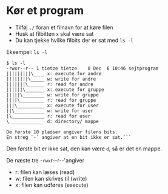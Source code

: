 # Kør et program
 - Tilføj `./` foran et filnavn for at køre filen
 - Husk at filbitten `x` skal være sat
 - Du kan tjekke hvilke filbits der er sat med `ls -l`
 
Eksempel: `ls -l`

	$ ls -l
	-rwxr--r-- 1 tietze tietze    0 Dec  6 10:46 sejtprogram
	|||||||||\____ x: execute for andre
	||||||||\_____ w: write for andre
	|||||||\______ r: read for andre
	||||||\_______ x: execute for gruppe
	|||||\________ w: write for gruppe
	||||\_________ r: read for gruppe
	|||\__________ x: execute for user
	||\___________ w: write for user
	|\____________ r: read for user
	\_____________ d: directory/ mappe
	
	De første 10 pladser angiver filens bits.
	En streg `-` angiver at en bit ikke er sat.```

Den første bit er ikke sat, den kan være `d`, så er det en mappe.

De næste tre -`rwx`r--r--'angiver
 - r: filen kan læses (read)
 - w: filen kan skrives til (write)
 - x: filen kan udføres (execute)
